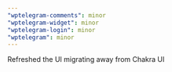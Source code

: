 ```yaml
---
"wptelegram-comments": minor
"wptelegram-widget": minor
"wptelegram-login": minor
"wptelegram": minor
---
```


Refreshed the UI migrating away from Chakra UI
